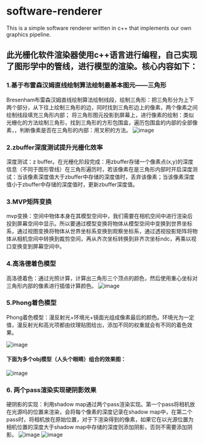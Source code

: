 # software-renderer
This is a simple software renderer written in c++ that implements our own graphics pipeline.
## 此光栅化软件渲染器使用c++语言进行编程，自己实现了图形学中的管线，进行模型的渲染。核心内容如下：
### 1.基于布雷森汉姆直线绘制算法绘制最基本图元——三角形
Bresenham布雷森汉姆直线绘制算法绘制线段，绘制三角形：把三角形分为上下两个部分，从下往上绘制三角形的边，同时找到三角形边上的像素，两个像素之间绘制线段填充三角形内部；
将三角形图元投影到屏幕上，进行像素的绘制：类似光栅化的方法绘制三角形，找到三角形的方形包围盒，遍历包围盒的内部的全部像素，，判断像素是否在三角形的内部：用叉积的方法。
![image](https://github.com/Lxkaaaaaa/software-renderer/blob/picture/%E7%BB%98%E5%88%B6%E4%B8%89%E8%A7%92%E5%BD%A2.jpg)
### 2.zbuffer深度测试提升光栅化效率
深度测试：z buffer。在光栅化阶段完成：用zbuffer存储一个像素点(x,y)的深度信息（不同于图形管线）在三角形遍历时，若该像素在是三角形内部时开启深度测试：当该像素深度值大于zbuffer中存储的深度值时，丢弃该像素；当该像素深度值小于zbuffer中存储的深度值时，更新zbuffer深度值。
### 3.MVP矩阵变换
mvp变换：空间中物体本身在其模型空间中，我们需要在相机空间中进行渲染后投到屏幕空间中显示。所以要通过模型变换将物体从模型空间中变换到世界坐标系，通过视图变换将物体从世界坐标系变换到观察坐标系，通过透视投影矩阵将物体从相机空间中转换到裁剪空间，再从齐次坐标转换到非齐次坐标ndc，再乘以视口变换变到屏幕空间中。
### 4.高洛德着色模型
高洛德着色：通过光照计算，计算出三角形三个顶点的颜色，然后使用重心坐标对三角形内部的像素进行插值计算颜色。
![image](https://github.com/Lxkaaaaaa/software-renderer/blob/picture/Gouraud%E7%9D%80%E8%89%B2.jpg)
### 5.Phong着色模型
Phong着色模型：漫反射光+环境光+镜面光组成像素最后的颜色。环境光为一定值，漫反射光和高光项都由纹理贴图给出，添加不同的权重就会有不同的着色效果。  

![image](https://github.com/Lxkaaaaaa/software-renderer/blob/picture/Phong%E7%9D%80%E8%89%B2.jpg)
#### 下面为多个obj模型（人头个眼睛）组合的效果图：
![image](https://github.com/Lxkaaaaaa/software-renderer/blob/picture/%E5%A4%9A%E4%B8%AAobj%E5%90%88%E5%B9%B6.jpg)
### 6. 两个pass渲染实现硬阴影效果
硬阴影的实现：利用shadow map通过两个pass渲染实现。第一个pass将相机放在光源吗的位置来渲染，会将每个像素的深度记录在shadow map中，在第二个pass时，将相机放在原始位置，对于下渲染得到的像素，如果它在以光源位置为相机位置的深度大于shadow map中存储的深度则添加阴影，否则不需要添加阴影。
![image](https://github.com/Lxkaaaaaa/software-renderer/blob/picture/shadowmap%E7%A1%AC%E9%98%B4%E5%BD%B1.jpg)
![image](https://github.com/Lxkaaaaaa/software-renderer/blob/picture/%E7%A1%AC%E9%98%B4%E5%BD%B1%E6%95%88%E6%9E%9C.jpg)

